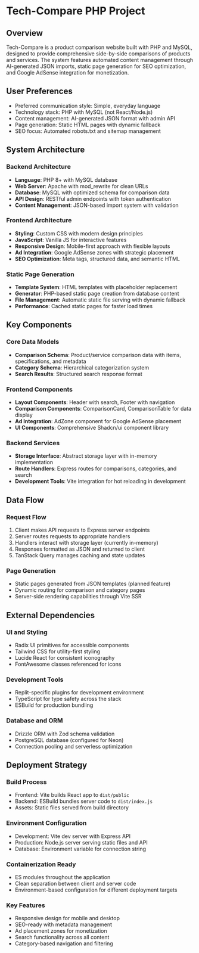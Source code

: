 # Tech-Compare PHP Project

## Overview

Tech-Compare is a product comparison website built with PHP and MySQL, designed to provide comprehensive side-by-side comparisons of products and services. The system features automated content management through AI-generated JSON imports, static page generation for SEO optimization, and Google AdSense integration for monetization.

## User Preferences

- Preferred communication style: Simple, everyday language
- Technology stack: PHP with MySQL (not React/Node.js)
- Content management: AI-generated JSON format with admin API
- Page generation: Static HTML pages with dynamic fallback
- SEO focus: Automated robots.txt and sitemap management

## System Architecture

### Backend Architecture
- **Language**: PHP 8+ with MySQL database
- **Web Server**: Apache with mod_rewrite for clean URLs
- **Database**: MySQL with optimized schema for comparison data
- **API Design**: RESTful admin endpoints with token authentication
- **Content Management**: JSON-based import system with validation

### Frontend Architecture
- **Styling**: Custom CSS with modern design principles
- **JavaScript**: Vanilla JS for interactive features
- **Responsive Design**: Mobile-first approach with flexible layouts
- **Ad Integration**: Google AdSense zones with strategic placement
- **SEO Optimization**: Meta tags, structured data, and semantic HTML

### Static Page Generation
- **Template System**: HTML templates with placeholder replacement
- **Generator**: PHP-based static page creation from database content
- **File Management**: Automatic static file serving with dynamic fallback
- **Performance**: Cached static pages for faster load times

## Key Components

### Core Data Models
- **Comparison Schema**: Product/service comparison data with items, specifications, and metadata
- **Category Schema**: Hierarchical categorization system
- **Search Results**: Structured search response format

### Frontend Components
- **Layout Components**: Header with search, Footer with navigation
- **Comparison Components**: ComparisonCard, ComparisonTable for data display
- **Ad Integration**: AdZone component for Google AdSense placement
- **UI Components**: Comprehensive Shadcn/ui component library

### Backend Services
- **Storage Interface**: Abstract storage layer with in-memory implementation
- **Route Handlers**: Express routes for comparisons, categories, and search
- **Development Tools**: Vite integration for hot reloading in development

## Data Flow

### Request Flow
1. Client makes API requests to Express server endpoints
2. Server routes requests to appropriate handlers
3. Handlers interact with storage layer (currently in-memory)
4. Responses formatted as JSON and returned to client
5. TanStack Query manages caching and state updates

### Page Generation
- Static pages generated from JSON templates (planned feature)
- Dynamic routing for comparison and category pages
- Server-side rendering capabilities through Vite SSR

## External Dependencies

### UI and Styling
- Radix UI primitives for accessible components
- Tailwind CSS for utility-first styling
- Lucide React for consistent iconography
- FontAwesome classes referenced for icons

### Development Tools
- Replit-specific plugins for development environment
- TypeScript for type safety across the stack
- ESBuild for production bundling

### Database and ORM
- Drizzle ORM with Zod schema validation
- PostgreSQL database (configured for Neon)
- Connection pooling and serverless optimization

## Deployment Strategy

### Build Process
- Frontend: Vite builds React app to `dist/public`
- Backend: ESBuild bundles server code to `dist/index.js`
- Assets: Static files served from build directory

### Environment Configuration
- Development: Vite dev server with Express API
- Production: Node.js server serving static files and API
- Database: Environment variable for connection string

### Containerization Ready
- ES modules throughout the application
- Clean separation between client and server code
- Environment-based configuration for different deployment targets

### Key Features
- Responsive design for mobile and desktop
- SEO-ready with metadata management
- Ad placement zones for monetization
- Search functionality across all content
- Category-based navigation and filtering
